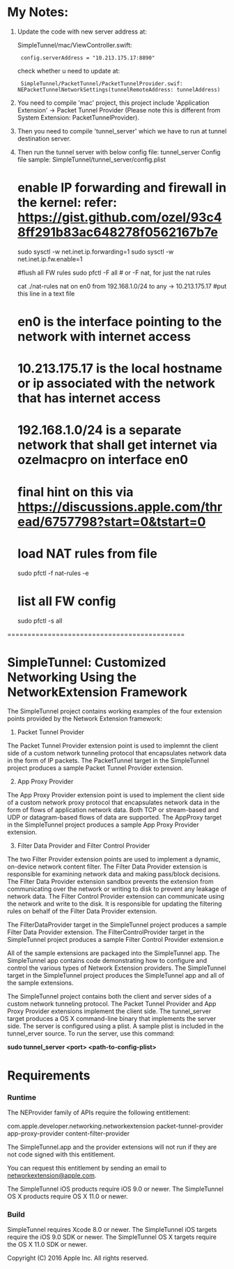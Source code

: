 # My Notes:

1) Update the code with new server address at: 

	SimpleTunnel/mac/ViewController.swift:
	
		config.serverAddress = "10.213.175.17:8890"
		
		
	check whether u need to update at:
	
		SimpleTunnel/PacketTunnel/PacketTunnelProvider.swif: NEPacketTunnelNetworkSettings(tunnelRemoteAddress: tunnelAddress)
		
2) You need to compile 'mac' project, this project include 'Application Extension' -> Packet Tunnel Provider (Please note this is different from System Extension: PacketTunnelProvider). 
3) Then you need to compile 'tunnel_server' which we have to run at tunnel destination server. 
4) Then run the tunnel server with below config file: 
	tunnel_server <port> <config-file>
	Config file sample: SimpleTunnel/tunnel_server/config.plist
	
	# enable IP forwarding and firewall in the kernel: refer: https://gist.github.com/ozel/93c48ff291b83ac648278f0562167b7e
	sudo sysctl -w net.inet.ip.forwarding=1
	sudo sysctl -w net.inet.ip.fw.enable=1

	#flush all FW rules 
	sudo pfctl -F all # or -F nat, for just the nat rules

	cat ./nat-rules 
	nat on en0 from 192.168.1.0/24 to any -> 10.213.175.17 #put this line in a text file

	# en0 is the interface pointing to the network with internet access
	# 10.213.175.17 is the local hostname or ip associated with the network that has internet access
	# 192.168.1.0/24 is a separate network that shall get internet via ozelmacpro on interface en0
	# final hint on this via https://discussions.apple.com/thread/6757798?start=0&tstart=0

	# load NAT rules from file
	sudo pfctl -f nat-rules -e

	# list all FW config
	sudo pfctl -s all
	
============================================

# SimpleTunnel: Customized Networking Using the NetworkExtension Framework

The SimpleTunnel project contains working examples of the four extension points provided by the Network Extension framework:

1. Packet Tunnel Provider

The Packet Tunnel Provider extension point is used to implemnt the client side of a custom network tunneling protocol that encapsulates network data in the form of IP packets. The PacketTunnel target in the SimpleTunnel project produces a sample Packet Tunnel Provider extension.

2. App Proxy Provider

The App Proxy Provider extension point is used to implement the client side of a custom network proxy protocol that encapsulates network data in the form of flows of application network data. Both TCP or stream-based and UDP or datagram-based flows of data are supported. The AppProxy target in the SimpleTunnel project produces a sample App Proxy Provider extension.

3. Filter Data Provider and Filter Control Provider

The two Filter Provider extension points are used to implement a dynamic, on-device network content filter. The Filter Data Provider extension is responsible for examining network data and making pass/block decisions. The Filter Data Provider extension sandbox prevents the extension from communicating over the network or writing to disk to prevent any leakage of network data. The Filter Control Provider extension can communicate using the network and write to the disk. It is responsible for updating the filtering rules on behalf of the Filter Data Provider extension.

The FilterDataProvider target in the SimpleTunnel project produces a sample Filter Data Provider extension. The FilterControlProvider target in the SimpleTunnel project produces a sample Filter Control Provider extension.e

All of the sample extensions are packaged into the SimpleTunnel app. The SimpleTunnel app contains code demonstrating how to configure and control the various types of Network Extension providers. The SimpleTunnel target in the SimpleTunnel project produces the SimpleTunnel app and all of the sample extensions.

The SimpleTunnel project contains both the client and server sides of a custom network tunneling protocol. The Packet Tunnel Provider and App Proxy Provider extensions implement the client side. The tunnel_server target produces a OS X command-line binary that implements the server side. The server is configured using a plist. A sample plist is included in the tunnel_erver source. To run the server, use this command:

**sudo tunnel_server \<port\> \<path-to-config-plist\>**
	
	

# Requirements

### Runtime

The NEProvider family of APIs require the following entitlement:

<key>com.apple.developer.networking.networkextension</key>
<array>
	<string>packet-tunnel-provider</string>
	<string>app-proxy-provider</string>
	<string>content-filter-provider</string>
</array>
</plist>

The SimpleTunnel.app and the provider extensions will not run if they are not code signed with this entitlement.

You can request this entitlement by sending an email to networkextension@apple.com.

The SimpleTunnel iOS products require iOS 9.0 or newer.
The SimpleTunnel OS X products require OS X 11.0 or newer.

### Build

SimpleTunnel requires Xcode 8.0 or newer.
The SimpleTunnel iOS targets require the iOS 9.0 SDK or newer.
The SimpleTunnel OS X targets require the OS X 11.0 SDK or newer.

Copyright (C) 2016 Apple Inc. All rights reserved.
